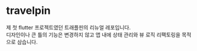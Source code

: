 # travelpin
제 첫 flutter 프로젝트였던 트래플핀의 리뉴얼 레포입니다.   
디자인이나 큰 틀의 기능은 변경하지 않고 앱 내에 상태 관리와 뷰 로직 리팩토링을 목적으로 삼습니다.
